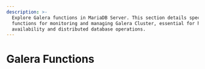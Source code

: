 ```yaml
---
description: >-
  Explore Galera functions in MariaDB Server. This section details special SQL
  functions for monitoring and managing Galera Cluster, essential for high
  availability and distributed database operations.
---
```


# Galera Functions

